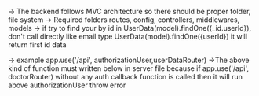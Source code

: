 <!-- Backend -->
-> The backend follows MVC architecture so there should be proper folder, file system
-> Required folders routes, config, controllers, middlewares, models
-> if try to find your by id in UserData(model).findOne({_id.userId}),
 don't call directly like email type UserData(model).findOne({userId}) it will return first id data 

-> example app.use('/api', authorizationUser,userDataRouter)
->The above kind of function must written below in server file because if
app.use('/api', doctorRouter) without any auth callback function is called then it will run above authorizationUser throw error 
